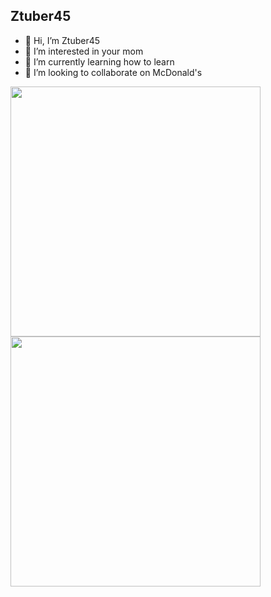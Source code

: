 ## Ztuber45

- 👋 Hi, I’m Ztuber45
- 👀 I’m interested in your mom
- 🌱 I’m currently learning how to learn
- 💞️ I’m looking to collaborate on McDonald's

<div>
  <a href="https://github.com/Ztuber45">
  <img width=400 src="https://github-readme-stats.vercel.app/api?username=Ztuber45&show_icons=true&theme=github_dark&include_all_commits=true&count_private=true&hide_border=true" />
  <img width=400 src="https://github-readme-stats.vercel.app/api/top-langs/?username=Ztuber45&layout=compact&langs_count=7&theme=github_dark&hide_border=true"/>
</div>
